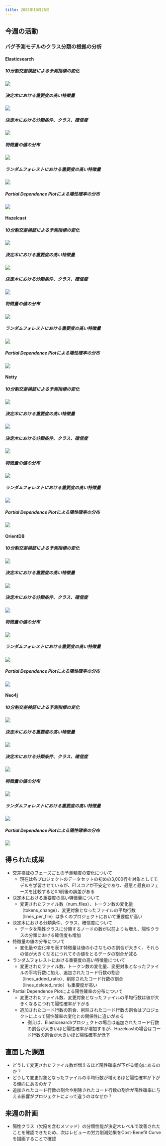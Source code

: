 ```yaml
---
title: 2025年10月25日
---
```

## 今週の活動
### バグ予測モデルのクラス分類の根拠の分析
#### Elasticsearch
##### 10分割交差検証による予測指標の変化
![](docs/weekly-reports/images/elasticsearch/new/cv_performance_chart.png)
##### 決定木における重要度の高い特徴量
![](docs/weekly-reports/images/elasticsearch/new/decision_tree_feature_importance.png)
##### 決定木における分類条件、クラス、確信度
![](docs/weekly-reports/images/elasticsearch/new/decision_tree_visualization.png)
##### 特徴量の値の分布
![](docs/weekly-reports/images/elasticsearch/new/feature_histograms.png)
##### ランダムフォレストにおける重要度の高い特徴量
![](docs/weekly-reports/images/elasticsearch/new/feature_importance_chart.png)
##### Partial Dependence Plotによる陽性確率の分布
![](docs/weekly-reports/images/elasticsearch/new/partial_dependence_plots.png)
#### Hazelcast
##### 10分割交差検証による予測指標の変化
![](docs/weekly-reports/images/hazelcast/new/cv_performance_chart.png)
##### 決定木における重要度の高い特徴量
![](docs/weekly-reports/images/hazelcast/new/decision_tree_feature_importance.png)
##### 決定木における分類条件、クラス、確信度
![](docs/weekly-reports/images/hazelcast/new/decision_tree_visualization.png)
##### 特徴量の値の分布
![](docs/weekly-reports/images/hazelcast/new/feature_histograms.png)
##### ランダムフォレストにおける重要度の高い特徴量
![](docs/weekly-reports/images/hazelcast/new/feature_importance_chart.png)
##### Partial Dependence Plotによる陽性確率の分布
![](docs/weekly-reports/images/hazelcast/new/partial_dependence_plots.png)
#### Netty
##### 10分割交差検証による予測指標の変化
![](docs/weekly-reports/images/netty/new/cv_performance_chart.png)
##### 決定木における重要度の高い特徴量
![](docs/weekly-reports/images/netty/new/decision_tree_feature_importance.png)
##### 決定木における分類条件、クラス、確信度
![](docs/weekly-reports/images/netty/new/decision_tree_visualization.png)
##### 特徴量の値の分布
![](docs/weekly-reports/images/netty/new/feature_histograms.png)
##### ランダムフォレストにおける重要度の高い特徴量
![](docs/weekly-reports/images/netty/new/feature_importance_chart.png)
##### Partial Dependence Plotによる陽性確率の分布
![](docs/weekly-reports/images/netty/new/partial_dependence_plots.png)
#### OrientDB
##### 10分割交差検証による予測指標の変化
![](docs/weekly-reports/images/orientdb/new/cv_performance_chart.png)
##### 決定木における重要度の高い特徴量
![](docs/weekly-reports/images/orientdb/new/decision_tree_feature_importance.png)
##### 決定木における分類条件、クラス、確信度
![](docs/weekly-reports/images/orientdb/new/decision_tree_visualization.png)
##### 特徴量の値の分布
![](docs/weekly-reports/images/orientdb/new/feature_histograms.png)
##### ランダムフォレストにおける重要度の高い特徴量
![](docs/weekly-reports/images/orientdb/new/feature_importance_chart.png)
##### Partial Dependence Plotによる陽性確率の分布
![](docs/weekly-reports/images/orientdb/new/partial_dependence_plots.png)
#### Neo4j
##### 10分割交差検証による予測指標の変化
![](docs/weekly-reports/images/neo4j/new/cv_performance_chart.png)
##### 決定木における重要度の高い特徴量
![](docs/weekly-reports/images/neo4j/new/decision_tree_feature_importance.png)
##### 決定木における分類条件、クラス、確信度
![](docs/weekly-reports/images/neo4j/new/decision_tree_visualization.png)
##### 特徴量の値の分布
![](docs/weekly-reports/images/neo4j/new/feature_histograms.png)
##### ランダムフォレストにおける重要度の高い特徴量
![](docs/weekly-reports/images/neo4j/new/feature_importance_chart.png)
##### Partial Dependence Plotによる陽性確率の分布
![](docs/weekly-reports/images/neo4j/new/partial_dependence_plots.png)
## 得られた成果
- 交差検証のフェーズごとの予測精度の変化について
	- 現在は各プロジェクトのデータセットの初めの3,000行を対象としてモデルを学習させているが、F1スコアが不安定であり、最悪と最良のフェーズを比較すると0.1前後の誤差がある
- 決定木における重要度の高い特徴量について
	- 変更されたファイル数（num_files）、トークン数の変化量（tokens_change）、変更対象となったファイルの平均行数（lines_per_file）は多くのプロジェクトにおいて重要度が高い
- 決定木における分類条件、クラス、確信度について
	- データを陽性クラスに分類するノードの数が以前よりも増え、陽性クラスの分類における確信度も増加
- 特徴量の値の分布について
	- 変化量や変化率を表す特徴量は値の小さなものの割合が大きく、それらの値が大きくなるにつれてその値をとるデータの割合が減る
- ランダムフォレストにおける重要度の高い特徴量について
	- 変更されたファイル数、トークン数の変化量、変更対象となったファイルの平均行数に加え、追加されたコード行数の割合（lines_added_ratio）、削除されたコード行数の割合（lines_deleted_ratio）も重要度が高い
- Partial Dependence Plotによる陽性確率の分布について
	- 変更されたファイル数、変更対象となったファイルの平均行数は値が大きくなるにつれて陽性確率が下がる
	- 追加されたコード行数の割合、削除されたコード行数の割合はプロジェクトによって陽性確率の変化との関係性に違いがある
		- 例えば、Elasticsearchプロジェクトの場合は追加されたコード行数の割合が大きいほど陽性確率が増加するが、Hazelcastの場合はコード行数の割合が大きいほど陽性確率が低下
## 直面した課題
- どうして変更されたファイル数が増えるほど陽性確率が下がる傾向にあるのか？
- どうして変更対象となったファイルの平均行数が増えるほど陽性確率が下がる傾向にあるのか？
- 追加されたコード行数の割合や削除されたコード行数の割合が陽性確率に与える影響がプロジェクトによって違うのはなぜか？
## 来週の計画
- 陽性クラス（欠陥を含むメソッド）の分類性能が決定木レベルで改善されたことを確認できたため、次はレビューの労力削減効果をCost-Benefit Curveを描画することで確認